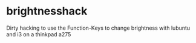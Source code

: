 # brightnesshack
Dirty hacking to use the Function-Keys to change brightness with lubuntu and i3 on a thinkpad a275
